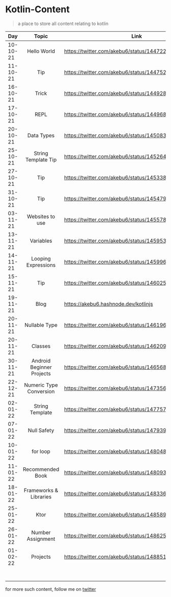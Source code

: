 # Kotlin-Content
> a place to store all content relating to kotlin

| **Day** | **Topic** | **Link** |
| --- | :-----: | ---- |  
| 10-10-21 | Hello World | https://twitter.com/akebu6/status/1447224940105814024 | 
| 11-10-21 | Tip | https://twitter.com/akebu6/status/1447521094206951425 | 
| 16-10-21 | Trick | https://twitter.com/akebu6/status/1449289724309422081 | 
| 17-10-21 | REPL | https://twitter.com/akebu6/status/1449681366925332484 | 
| 20-10-21 | Data Types | https://twitter.com/akebu6/status/1450835051604844545 | 
| 25-10-21 | String Template Tip | https://twitter.com/akebu6/status/1452641275052797952 | 
| 27-10-21 | Tip | https://twitter.com/akebu6/status/1453383336555122691 | 
| 31-10-21 | Tip | https://twitter.com/akebu6/status/1454795771908403202 | 
| 03-11-21 | Websites to use | https://twitter.com/akebu6/status/1455786363064918020 | 
| 13-11-21 | Variables | https://twitter.com/akebu6/status/1459536613369860105 | 
| 14-11-21 | Looping Expressions | https://twitter.com/akebu6/status/1459963692771069957 | 
| 15-11-21 | Tip | https://twitter.com/akebu6/status/1460253044533346307 | 
| 19-11-21 | Blog | https://akebu6.hashnode.dev/kotlinjs | 
| 20-11-21 | Nullable Type | https://twitter.com/akebu6/status/1461963580908187649 | 
| 20-11-21 | Classes | https://twitter.com/akebu6/status/1462095648770215941 | 
| 30-11-21 | Android Beginner Projects | https://twitter.com/akebu6/status/1465684173214167046 | 
| 22-12-21 | Numeric Type Conversion | https://twitter.com/akebu6/status/1473566001212047361 | 
| 02-01-22 | String Template | https://twitter.com/akebu6/status/1477570815042412544 | 
| 07-01-22 | Null Safety | https://twitter.com/akebu6/status/1479392406474661889 | 
| 10-01-22 | for loop | https://twitter.com/akebu6/status/1480483421076049921 | 
| 11-01-22 | Recommended Book | https://twitter.com/akebu6/status/1480938354845929479 | 
| 18-01-22 | Frameworks & Libraries | https://twitter.com/akebu6/status/1483368480367947783 | 
| 25-01-22 | Ktor | https://twitter.com/akebu6/status/1485891284996874240 | 
| 26-01-22 | Number Assignment | https://twitter.com/akebu6/status/1486251113821188101  | 
| 01-02-22 | Projects | https://twitter.com/akebu6/status/1488512423464157185 | 
|  |  |  | 
|  |  |  | 
|  |  |  | 
|  |  |  | 
|  |  |  | 
|  |  |  | 
|  |  |  |


for more such content, follow me on [twitter](https://twitter.com/akebu6)
